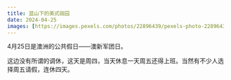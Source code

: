 ```yaml
---
title: 蓝山下的美式田园
date: 2024-04-25
images: [https://images.pexels.com/photos/22896439/pexels-photo-22896439/free-photo-of-sydney-blue-mountains.jpeg,]
---
```


4月25日是澳洲的公共假日——澳新军团日。

这边没有所谓的调休，这天是周四，当天休息一天周五还得上班。当然有不少人选择周五请假，连休四天。